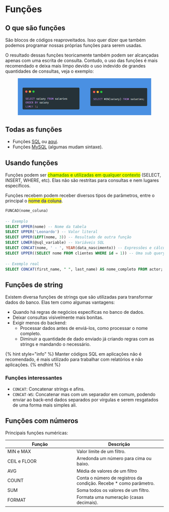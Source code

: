 # Funções

## O que são funções

São blocos de códigos reaproveitados. Isso quer dizer que também podemos programar nossas próprias funções para serem usadas.

O resultado dessas funções teoricamente também podem ser alcançadas apenas com uma escrita de consulta. Contudo, o uso das funções é mais recomendado e deixa mais limpo devido o uso indevido de grandes quantidades de consultas, veja o exemplo:

<figure><img src="../../../.gitbook/assets/diferenca de usar função em sql.png" alt=""><figcaption></figcaption></figure>

## Todas as funções

* Funções [SQL](https://www.w3schools.com/sql/sql_ref_sqlserver.asp) ou [aqui](https://learn.microsoft.com/en-us/sql/t-sql/functions/string-functions-transact-sql?view=sql-server-ver16).
* Funções [MySQL](https://www.w3schools.com/sql/sql_ref_mysql.asp) (algumas mudam sintaxe).

## Usando funções

Funções podem ser <mark style="color:green;">chamadas e utilizadas em qualquer contexto</mark> (SELECT, INSERT, WHERE, etc). Elas não são restritas para consultas e nem lugares específicos.

Funções recebem podem receber diversos tipos de parâmetros, entre o principal o <mark style="color:blue;">nome da coluna</mark>.

```sql
FUNCAO(nome_coluna)

-- Exemplo
SELECT UPPER(nome) -- Nome da tabela
SELECT UPPER('Leonardo') -- Valor literal
SELECT UPPER(LEFT(nome, 3)) -- Resultado de outra função
SELECT LOWER(@sql_variable) -- Variáveis SQL
SELECT CONCAT(nome, ' - ', YEAR(data_nascimento)) -- Expressões e cálculos
SELECT UPPER((SELECT nome FROM clientes WHERE id = 1)) -- Uma sub query

-- Exemplo real
SELECT CONCAT(first_name, " ", last_name) AS nome_completo FROM actor;
```

## Funções de string

Existem diversa funções de strings que são utilizadas para transformar dados do banco. Elas tem como algumas vantagens:

* Quando há regras de negócios específicas no banco de dados.
* Deixar consultas visivelmente mais bonitas.
* Exigir menos do backend:
  * Processar dados antes de enviá-los, como processar o nome completo.
  * Diminuir a quantidade de dado enviado já criando regras com as strings e mandando o necessário.

{% hint style="info" %}
Manter códigos SQL em aplicações não é recomendado, é mais utilizado para trabalhar com relatórios e não aplicações.
{% endhint %}

### Funções interessantes

* `CONCAT`: Concatenar strings e afins.
* `CONCAT-WS`: Concatenar mas com um separador em comum, podendo enviar ao back-end dados separados por vírgulas e serem resgatados de uma forma mais simples ali.

## Funções com números

Principais funções numéricas:

<table><thead><tr><th width="206">Função</th><th>Descrição</th></tr></thead><tbody><tr><td>MIN e MAX</td><td>Valor limite de um filtro.</td></tr><tr><td>CEIL e FLOOR</td><td>Arredonda um número para cima ou baixo.</td></tr><tr><td>AVG</td><td>Média de valores de um filtro</td></tr><tr><td>COUNT</td><td>Conta o número de registros da condição. Recebe * como parâmetro.</td></tr><tr><td>SUM</td><td>Soma todos os valores de um filtro.</td></tr><tr><td>FORMAT</td><td>Formata uma numeração (casas decimais).</td></tr></tbody></table>
